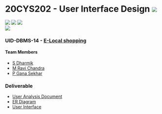 # 20CYS202 - User Interface Design ![](https://img.shields.io/badge/-Completed-darkgreen)
![](https://img.shields.io/badge/Batch-21CYS-lightgreen) ![](https://img.shields.io/badge/UG-blue) ![](https://img.shields.io/badge/Subject-UID-blue) <br/>
![](https://img.shields.io/badge/Category-BRIG-purple)

### UID-DBMS-14 - [E-Local shopping](https://dharmik03scoob.github.io/20CYS202-UID/Mini-Project/)

#### Team Members
- [S Dharmik]()
- [M Ravi Chandra]()
- [P Gana Sekhar]()

### Deliverable 
- [User Analysis Document](UID-DBMS-14_UAD.pdf)
- [ER Diagram](UID-DBMS-14_ER_Diagram.png)
- [User Interface](UI/)


